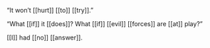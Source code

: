 “It won’t [[hurt]] [[to]] [[try]].”

“What [[if]] it [[does]]? What [[if]] [[evil]] [[forces]] are [[at]] play?”

[[I]] had [[no]] [[answer]].